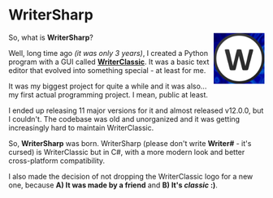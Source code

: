 # WriterSharp
<img src="Assets/Logo.png" align="right" width="100" alt="Norb's WriterClassic Logo"/>

So, what is **WriterSharp**?

Well, long time ago *(it was only 3 years)*, I created a Python program with a GUI called [**WriterClassic**](https://github.com/MF366-Coding/WriterClassic). It was a basic text editor that evolved into something special - at least for me.

It was my biggest project for quite a while and it was also... my first actual programming project. I mean, public at least.

I ended up releasing 11 major versions for it and almost released v12.0.0, but I couldn't. The codebase was old and unorganized and it was getting increasingly hard to maintain WriterClassic.

So, **WriterSharp** was born. WriterSharp (please don't write **Writer#** - it's cursed) is WriterClassic but in C#, with a more modern look and better cross-platform compatibility.

I also made the decision of not dropping the WriterClassic logo for a new one, because **A) It was made by a friend** and **B) It's *classic* :)**. 
